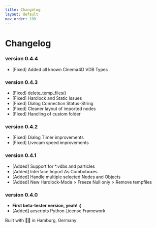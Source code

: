 ```yaml
---
title: Changelog
layout: default
nav_order: 100
---
```


# Changelog

### version 0.4.4
- [Fixed] Added all known Cinema4D VDB Types

### version 0.4.3
- [Fixed] delete_temp_files()
- [Fixed] Hardlock and Static Issues
- [Fixed] Dialog Connection Status-String
- [Fixed] Cleaner layout of imported nodes
- [Fixed] Handling of custom folder

### version 0.4.2
- [Fixed] Dialog Timer improvements
- [Fixed] Livecam speed improvements

### version 0.4.1
- [Added] Support for *.vdbs and particles
- [Added] Interface Import As Comboboxes
- [Added] Handle multiple selected Nodes and Objects
- [Added] New Hardlock-Mode > Freeze Null only > Remove tempfiles

### version 0.4.0
- **First beta-tester version, yeah! :)**
- [Added] aescripts Python License Framework

<div class="footer-info">
  <span class="connection-status">Built with 💙🧡 in Hamburg, Germany</span>
</div>

<link rel="stylesheet" href="{{ '/assets/css/general.css' | relative_url }}">